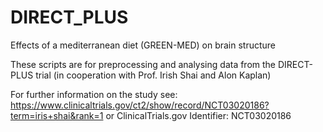 # DIRECT_PLUS
Effects of a mediterranean diet (GREEN-MED) on brain structure

These scripts are for preprocessing and analysing data from the DIRECT-PLUS trial (in cooperation with Prof. Irish Shai and Alon Kaplan)

For further information on the study see:
https://www.clinicaltrials.gov/ct2/show/record/NCT03020186?term=iris+shai&rank=1
or ClinicalTrials.gov Identifier: NCT03020186

